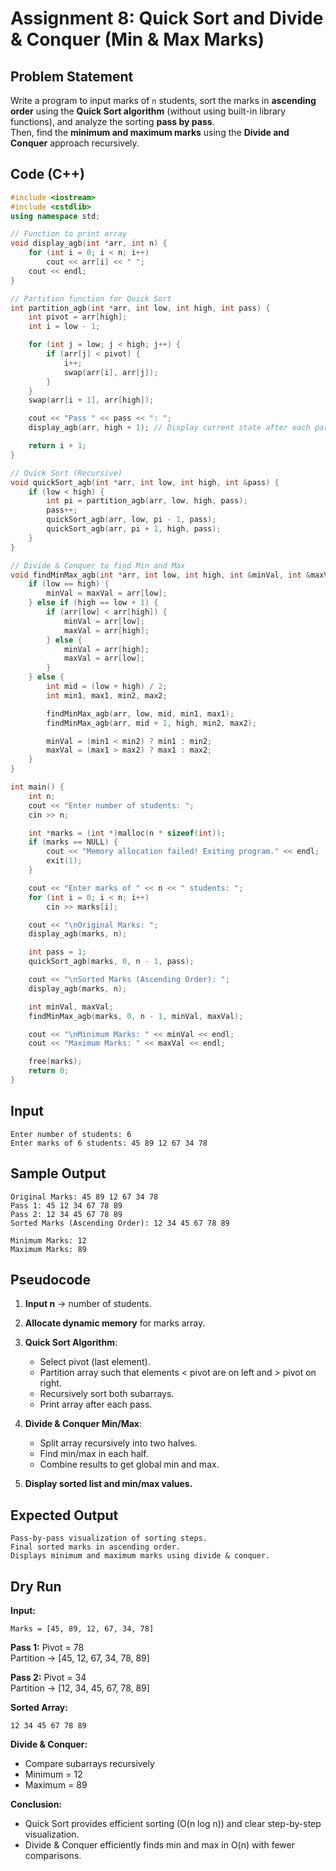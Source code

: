 # Assignment 8: Quick Sort and Divide & Conquer (Min & Max Marks)

## Problem Statement
Write a program to input marks of `n` students, sort the marks in **ascending order** using the **Quick Sort algorithm** (without using built-in library functions), and analyze the sorting **pass by pass**.  
Then, find the **minimum and maximum marks** using the **Divide and Conquer** approach recursively.

## Code (C++)
```cpp
#include <iostream>
#include <cstdlib>
using namespace std;

// Function to print array
void display_agb(int *arr, int n) {
    for (int i = 0; i < n; i++)
        cout << arr[i] << " ";
    cout << endl;
}

// Partition function for Quick Sort
int partition_agb(int *arr, int low, int high, int pass) {
    int pivot = arr[high];
    int i = low - 1;

    for (int j = low; j < high; j++) {
        if (arr[j] < pivot) {
            i++;
            swap(arr[i], arr[j]);
        }
    }
    swap(arr[i + 1], arr[high]);

    cout << "Pass " << pass << ": ";
    display_agb(arr, high + 1); // Display current state after each partition

    return i + 1;
}

// Quick Sort (Recursive)
void quickSort_agb(int *arr, int low, int high, int &pass) {
    if (low < high) {
        int pi = partition_agb(arr, low, high, pass);
        pass++;
        quickSort_agb(arr, low, pi - 1, pass);
        quickSort_agb(arr, pi + 1, high, pass);
    }
}

// Divide & Conquer to find Min and Max
void findMinMax_agb(int *arr, int low, int high, int &minVal, int &maxVal) {
    if (low == high) {
        minVal = maxVal = arr[low];
    } else if (high == low + 1) {
        if (arr[low] < arr[high]) {
            minVal = arr[low];
            maxVal = arr[high];
        } else {
            minVal = arr[high];
            maxVal = arr[low];
        }
    } else {
        int mid = (low + high) / 2;
        int min1, max1, min2, max2;

        findMinMax_agb(arr, low, mid, min1, max1);
        findMinMax_agb(arr, mid + 1, high, min2, max2);

        minVal = (min1 < min2) ? min1 : min2;
        maxVal = (max1 > max2) ? max1 : max2;
    }
}

int main() {
    int n;
    cout << "Enter number of students: ";
    cin >> n;

    int *marks = (int *)malloc(n * sizeof(int));
    if (marks == NULL) {
        cout << "Memory allocation failed! Exiting program." << endl;
        exit(1);
    }

    cout << "Enter marks of " << n << " students: ";
    for (int i = 0; i < n; i++)
        cin >> marks[i];

    cout << "\nOriginal Marks: ";
    display_agb(marks, n);

    int pass = 1;
    quickSort_agb(marks, 0, n - 1, pass);

    cout << "\nSorted Marks (Ascending Order): ";
    display_agb(marks, n);

    int minVal, maxVal;
    findMinMax_agb(marks, 0, n - 1, minVal, maxVal);

    cout << "\nMinimum Marks: " << minVal << endl;
    cout << "Maximum Marks: " << maxVal << endl;

    free(marks);
    return 0;
}
```

## Input
```
Enter number of students: 6
Enter marks of 6 students: 45 89 12 67 34 78
```

## Sample Output
```
Original Marks: 45 89 12 67 34 78
Pass 1: 45 12 34 67 78 89
Pass 2: 12 34 45 67 78 89
Sorted Marks (Ascending Order): 12 34 45 67 78 89

Minimum Marks: 12
Maximum Marks: 89
```

## Pseudocode

1. **Input n** → number of students.  

2. **Allocate dynamic memory** for marks array.  

3. **Quick Sort Algorithm**:  
   - Select pivot (last element).  
   - Partition array such that elements < pivot are on left and > pivot on right.  
   - Recursively sort both subarrays.  
   - Print array after each pass. 

4. **Divide & Conquer Min/Max**:  
   - Split array recursively into two halves.  
   - Find min/max in each half.  
   - Combine results to get global min and max.  

5. **Display sorted list and min/max values.**

## Expected Output
```
Pass-by-pass visualization of sorting steps.
Final sorted marks in ascending order.
Displays minimum and maximum marks using divide & conquer.
```

## Dry Run
**Input:**
```
Marks = [45, 89, 12, 67, 34, 78]
```

**Pass 1:**
Pivot = 78  
Partition → [45, 12, 67, 34, 78, 89]

**Pass 2:**
Pivot = 34  
Partition → [12, 34, 45, 67, 78, 89]

**Sorted Array:**
```
12 34 45 67 78 89
```

**Divide & Conquer:**
- Compare subarrays recursively  
- Minimum = 12  
- Maximum = 89

 **Conclusion:**
- Quick Sort provides efficient sorting (O(n log n)) and clear step-by-step visualization.  
- Divide & Conquer efficiently finds min and max in O(n) with fewer comparisons.
